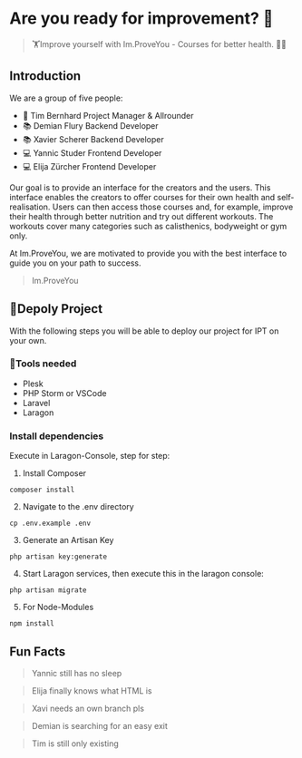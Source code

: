 # Are you ready for improvement? 👀️

> 🏋Improve yourself with Im.ProveYou - Courses for better health. 🏋️‍♀️

## Introduction

We are a group of five people:

- 📢 Tim Bernhard Project Manager & Allrounder
- 📚 Demian Flury Backend Developer
- 📚 Xavier Scherer Backend Developer
- 💻 Yannic Studer Frontend Developer
- 💻 Elija Zürcher Frontend Developer

Our goal is to provide an interface for the creators and the users. This interface enables the creators to offer courses for their own health and self-realisation. Users can then access those courses and, for example, improve their health through better nutrition and try out different workouts. The workouts cover many categories such as calisthenics, bodyweight or gym only.

At Im.ProveYou, we are motivated to provide you with the best interface to guide you on your path to success.

> Im.ProveYou

## 🔢Depoly Project

With the following steps you will be able to deploy our project for IPT on your own.

### 📐Tools needed

- Plesk
- PHP Storm or VSCode
- Laravel
- Laragon

### Install dependencies

Execute in Laragon-Console, step for step:

1. Install Composer

```
composer install
```

2. Navigate to the .env directory

```
cp .env.example .env
```

3. Generate an Artisan Key

```
php artisan key:generate
```

4. Start Laragon services, then execute this in the laragon console:

```
php artisan migrate
```

5. For Node-Modules

```
npm install
```

## Fun Facts

> Yannic still has no sleep

> Elija finally knows what HTML is

> Xavi needs an own branch pls

> Demian is searching for an easy exit

> Tim is still only existing